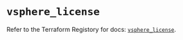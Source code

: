 # `vsphere_license`

Refer to the Terraform Registory for docs: [`vsphere_license`](https://registry.terraform.io/providers/hashicorp/vsphere/2.4.3/docs/resources/license).
